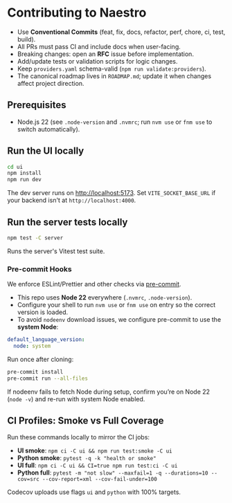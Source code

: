 # Contributing to Naestro

- Use **Conventional Commits** (feat, fix, docs, refactor, perf, chore, ci, test, build).
- All PRs must pass CI and include docs when user-facing.
- Breaking changes: open an **RFC** issue before implementation.
- Add/update tests or validation scripts for logic changes.
- Keep `providers.yaml` schema-valid (`npm run validate:providers`).
- The canonical roadmap lives in `ROADMAP.md`; update it when changes affect project direction.

## Prerequisites

- Node.js 22 (see `.node-version` and `.nvmrc`; run `nvm use` or `fnm use` to switch automatically).

## Run the UI locally

```bash
cd ui
npm install
npm run dev
```

The dev server runs on <http://localhost:5173>. Set `VITE_SOCKET_BASE_URL` if your backend isn't at
`http://localhost:4000`.

## Run the server tests locally

```bash
npm test -C server
```

Runs the server's Vitest test suite.

### Pre-commit Hooks

We enforce ESLint/Prettier and other checks via [pre-commit](https://pre-commit.com/).

- This repo uses **Node 22** everywhere (`.nvmrc`, `.node-version`).
- Configure your shell to run `nvm use` or `fnm use` on entry so the correct version is loaded.
- To avoid `nodeenv` download issues, we configure pre-commit to use the **system Node**:

```yaml
default_language_version:
  node: system
```

Run once after cloning:

```bash
pre-commit install
pre-commit run --all-files
```

If nodeenv fails to fetch Node during setup, confirm you’re on Node 22 (`node -v`) and re-run with
system Node enabled.

## CI Profiles: Smoke vs Full Coverage

Run these commands locally to mirror the CI jobs:

- **UI smoke**: `npm ci -C ui && npm run test:smoke -C ui`
- **Python smoke**: `pytest -q -k "health or smoke"`
- **UI full**: `npm ci -C ui && CI=true npm run test:ci -C ui`
- **Python full**:
  `pytest -m "not slow" --maxfail=1 -q --durations=10 --cov=src --cov-report=xml --cov-fail-under=100`

Codecov uploads use flags `ui` and `python` with 100% targets.
